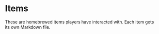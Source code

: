 # Items

These are homebrewed items players have interacted with. Each item gets its own Markdown file.